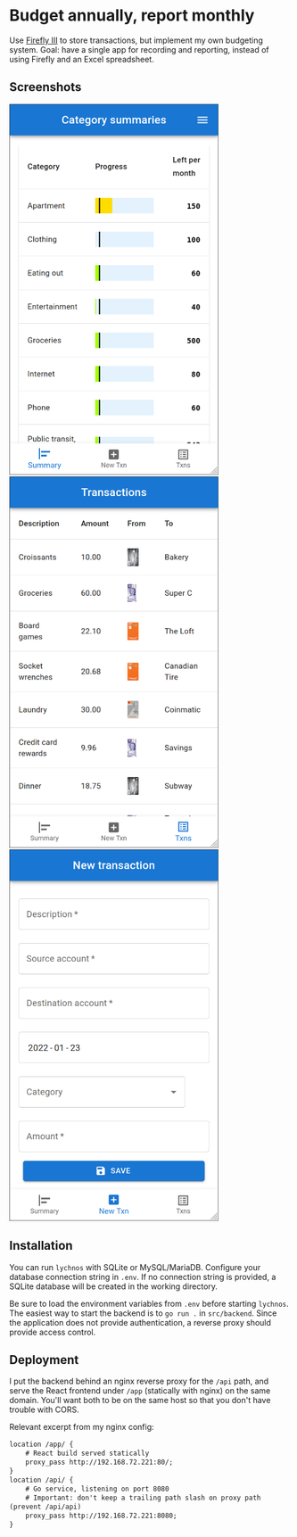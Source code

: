 # Budget annually, report monthly

Use [Firefly III](https://github.com/firefly-iii/firefly-iii) to store transactions, but implement my own budgeting system. Goal: have a single app for recording and reporting, instead of using Firefly and an Excel spreadsheet.

## Screenshots

<img alt="Category summary" src="docs/category-summary.png" width="375"/> <img alt="Transactions list" src="docs/transactions-list.png" width="375" /> <img alt="New transaction" src="docs/new-transaction.png" width="375" />

## Installation

You can run `lychnos` with SQLite or MySQL/MariaDB. Configure your database connection string in `.env`. If no connection string is provided, a SQLite database will be created in the working directory.

Be sure to load the environment variables from `.env` before starting `lychnos`. The easiest way to start the backend is to `go run .` in `src/backend`. Since the application does not provide authentication, a reverse proxy should provide access control.

## Deployment

I put the backend behind an nginx reverse proxy for the `/api` path, and serve the React frontend under `/app` (statically with nginx) on the same domain. You'll want both to be on the same host so that you don't have trouble with CORS.

Relevant excerpt from my nginx config:

```
location /app/ {
	# React build served statically
	proxy_pass http://192.168.72.221:80/;
}
location /api/ {
	# Go service, listening on port 8080
	# Important: don't keep a trailing path slash on proxy path (prevent /api/api)
	proxy_pass http://192.168.72.221:8080;
}
```
